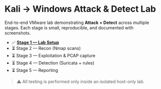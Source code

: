 # Kali → Windows Attack & Detect Lab

End-to-end VMware lab demonstrating **Attack + Detect** across multiple stages. Each stage is small, reproducible, and documented with screenshots.

- ✅ **[Stage 1 — Lab Setup](README-stage1.md)**  
- ⏳ Stage 2 — Recon (Nmap scans)  
- ⏳ Stage 3 — Exploitation & PCAP capture  
- ⏳ Stage 4 — Detection (Suricata + rules)  
- ⏳ Stage 5 — Reporting

> ⚠️ All testing is performed only inside an isolated host-only lab.
